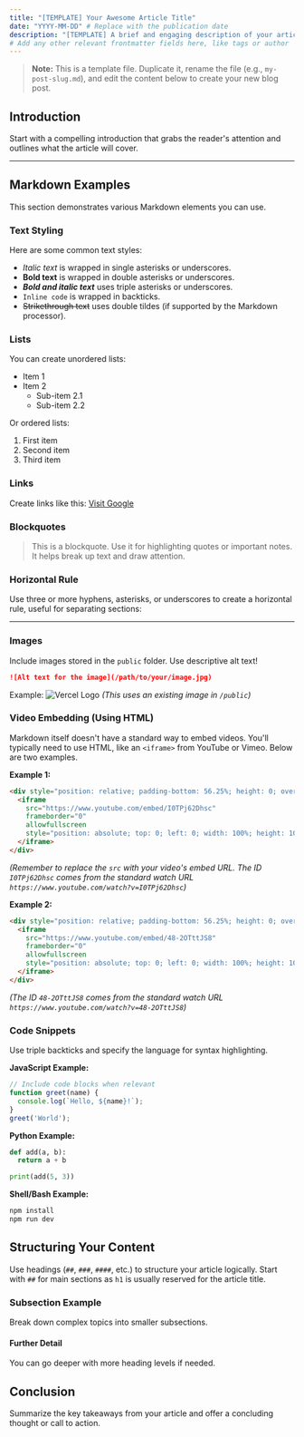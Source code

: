 ```yaml
---
title: "[TEMPLATE] Your Awesome Article Title"
date: "YYYY-MM-DD" # Replace with the publication date
description: "[TEMPLATE] A brief and engaging description of your article."
# Add any other relevant frontmatter fields here, like tags or author
---
```


> **Note:** This is a template file. Duplicate it, rename the file (e.g., `my-post-slug.md`), and edit the content below to create your new blog post.

## Introduction

Start with a compelling introduction that grabs the reader's attention and outlines what the article will cover.

---

## Markdown Examples

This section demonstrates various Markdown elements you can use.

### Text Styling

Here are some common text styles:

*   *Italic text* is wrapped in single asterisks or underscores.
*   **Bold text** is wrapped in double asterisks or underscores.
*   ***Bold and italic text*** uses triple asterisks or underscores.
*   `Inline code` is wrapped in backticks.
*   ~~Strikethrough text~~ uses double tildes (if supported by the Markdown processor).

### Lists

You can create unordered lists:

*   Item 1
*   Item 2
    *   Sub-item 2.1
    *   Sub-item 2.2

Or ordered lists:

1.  First item
2.  Second item
3.  Third item

### Links

Create links like this: [Visit Google](https://www.google.com)

### Blockquotes

> This is a blockquote. Use it for highlighting quotes or important notes. It helps break up text and draw attention.

### Horizontal Rule

Use three or more hyphens, asterisks, or underscores to create a horizontal rule, useful for separating sections:

---

### Images

Include images stored in the `public` folder. Use descriptive alt text!

```markdown
![Alt text for the image](/path/to/your/image.jpg)
```

Example:
![Vercel Logo](/vercel.svg) *(This uses an existing image in `/public`)*

### Video Embedding (Using HTML)

Markdown itself doesn't have a standard way to embed videos. You'll typically need to use HTML, like an `<iframe>` from YouTube or Vimeo. Below are two examples.

**Example 1:**

```html
<div style="position: relative; padding-bottom: 56.25%; height: 0; overflow: hidden; max-width: 100%; height: auto;">
  <iframe 
    src="https://www.youtube.com/embed/I0TPj62Dhsc" 
    frameborder="0" 
    allowfullscreen
    style="position: absolute; top: 0; left: 0; width: 100%; height: 100%;">
  </iframe>
</div>
```

*(Remember to replace the `src` with your video's embed URL. The ID `I0TPj62Dhsc` comes from the standard watch URL `https://www.youtube.com/watch?v=I0TPj62Dhsc`)*

**Example 2:**

```html
<div style="position: relative; padding-bottom: 56.25%; height: 0; overflow: hidden; max-width: 100%; height: auto;">
  <iframe 
    src="https://www.youtube.com/embed/48-2OTttJS8" 
    frameborder="0" 
    allowfullscreen
    style="position: absolute; top: 0; left: 0; width: 100%; height: 100%;">
  </iframe>
</div>
```

*(The ID `48-2OTttJS8` comes from the standard watch URL `https://www.youtube.com/watch?v=48-2OTttJS8`)*

### Code Snippets

Use triple backticks and specify the language for syntax highlighting.

**JavaScript Example:**
```javascript
// Include code blocks when relevant
function greet(name) {
  console.log(`Hello, ${name}!`);
}
greet('World');
```

**Python Example:**
```python
def add(a, b):
  return a + b

print(add(5, 3))
```

**Shell/Bash Example:**
```bash
npm install
npm run dev
```

## Structuring Your Content

Use headings (`##`, `###`, `####`, etc.) to structure your article logically. Start with `##` for main sections as `h1` is usually reserved for the article title.

### Subsection Example

Break down complex topics into smaller subsections.

#### Further Detail

You can go deeper with more heading levels if needed.

## Conclusion

Summarize the key takeaways from your article and offer a concluding thought or call to action.

